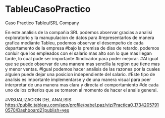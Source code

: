 # TableuCasoPractico
Caso Practico Tableu/SRL Company


En este analisis de la compañia SRL podemos abservar gracias a analisi exploratorio y la manupulacion de datos para
#representarlos de manera grafica mediante Tableu, podemos observar el desempeño de cada departamento de la empresa
#bajo la premisa de dias de retardo, podemos conluir que los empleados con el salario mas alto son lo que mas llegan tarde, lo cual pude ser importante 
#indicador para poder mejorar. 
#Al igual que se puede observar de una manera mas sencilla la region que tiene mas y menor ventas. 
#Igual podemos hacer analisis de las razones por la cuales alguien puede dejar una posicion independiente del salario.
#Este tipo de analisis es importante implementarse y de una manera visual para poer interpretar de una manera mas clara y directa el comportamiento 
#de cada uno de los criterios que se tomaron al momento de hacer el analis general.

#VISUALIZACION DEL ANALISIS
https://public.tableau.com/app/profile/pabel.paz/viz/Practica0_17342057910570/Dashboard2?publish=yes
